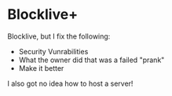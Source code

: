 # Blocklive+
Blocklive, but I fix the following:
- Security Vunrabilities
- What the owner did that was a failed "prank"
- Make it better

I also got no idea how to host a server!
